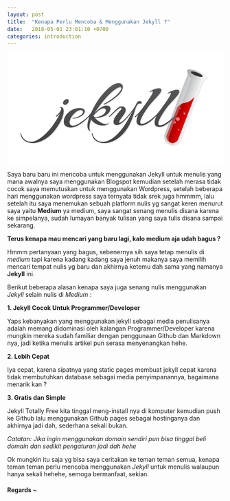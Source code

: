 ```yaml
---
layout: post
title:  "Kenapa Perlu Mencoba & Menggunakan Jekyll ?"
date:   2018-05-01 23:01:10 +0700
categories: introduction
---
```

![hello world](/img/jekyll.png)

Saya baru baru ini mencoba untuk menggunakan Jekyll untuk menulis yang mana
awalnya saya menggunakan Blogspot kemudian setelah merasa tidak cocok saya memutuskan 
untuk menggunakan Wordpress, setelah beberapa hari menggunakan wordpress saya ternyata
tidak srek juga hmmmm, lalu setelah itu saya menemukan sebuah platform nulis yg sangat
keren menurut saya yaitu **Medium** ya medium, saya sangat senang menulis disana karena
ke simpelanya, sudah lumayan banyak tulisan yang saya tulis disana sampai sekarang.

**Terus kenapa mau mencari yang baru lagi, kalo medium aja udah bagus ?**

Hmmm pertanyaan yang bagus, sebenernya sih saya tetap menulis di *medium* tapi karena kadang kadang
saya jenuh makanya saya memilih mencari tempat nulis yg baru dan akhirnya ketemu dah
sama yang namanya **Jekyll** ini. 

Berikut beberapa alasan kenapa saya juga senang nulis menggunakan *Jekyll* selain nulis di *Medium* :

**1. Jekyll Cocok Untuk Programmer/Developer**

Yaps kebanyakan yang menggunakan jekyll sebagai media penulisanya adalah memang didominasi oleh kalangan Programmer/Developer karena mungkin mereka sudah familiar dengan penggunaan Github dan Markdown nya, jadi
ketika menulis artikel pun serasa menyenangkan hehe.

**2. Lebih Cepat**

Iya cepat, karena sipatnya yang static pages membuat jekyll cepat karena tidak membutuhkan database
sebagai media penyimpanannya, bagaimana menarik kan ?

**3. Gratis dan Simple**

Jekyll Totally Free kita tinggal meng-install nya di komputer kemudian push ke Github lalu menggunakan Github pages sebagai hostinganya dan akhirnya jadi dah, sederhana sekali bukan.

*Catatan: Jika ingin menggunakan domain sendiri pun bisa tinggal beli domain dan sedikit pengaturan jadi dah hehe*

Ok mungkin itu saja yg bisa saya ceritakan ke teman teman semua, kenapa teman teman perlu mencoba menggunakan *Jekyll*
untuk menulis walaupun hanya sekali hehehe, semoga bermanfaat, sekian.
#### Regards ~

